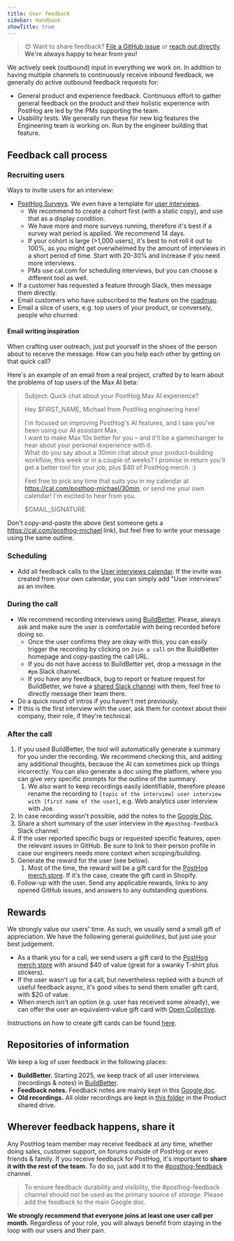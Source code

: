 ```yaml
---
title: User feedback
sidebar: Handbook
showTitle: true
---
```


> 😍 Want to share feedback? [File a GitHub issue](https://github.com/PostHog) or [reach out directly](https://app.posthog.com/home#supportModal). **We're always happy to hear from you!**

We actively seek (outbound) input in everything we work on. In addition to having multiple channels to continuously receive inbound feedback, we generally do active outbound feedback requests for:
- General product and experience feedback. Continuous effort to gather general feedback on the product and their holistic experience with PostHog are led by the PMs supporting the team.
- Usability tests. We generally run these for new big features the Engineering team is working on. Run by the engineer building that feature.

## Feedback call process

### Recruiting users

Ways to invite users for an interview:
- [PostHog Surveys](https://app.posthog.com/survey_templates). We even have a template for [user interviews](/templates/user-interview).
   - We recommend to create a cohort first (with a static copy), and use that as a display condition.
   - We have more and more surveys running, therefore it's best if a survey wait period is applied. We recommend 14 days.
   - If your cohort is large (>1,000 users), it's best to not roll it out to 100%, as you might get overwhelmed by the amount of interviews in a short period of time. Start with 20-30% and increase if you need more interviews.
   - PMs use cal.com for scheduling interviews, but you can choose a different tool as well.
- If a customer has requested a feature through Slack, then message them directly.
- Email customers who have subscribed to the feature on the [roadmap](/roadmap).
- Email a slice of users, e.g. top users of your product, or conversely, people who churned.

#### Email writing inspiration

When crafting user outreach, just put yourself in the shoes of the person about to receive the message. How can you help each other by getting on that quick call?

Here's an example of an email from a real project, crafted by <TeamMember name="Michael Matloka" /> to learn about the problems of top users of the Max AI beta:

> Subject: Quick chat about your PostHog Max AI experience?  
>  
> Hey $FIRST_NAME, Michael from PostHog engineering here!  
>  
> I'm focused on improving PostHog's AI features, and I saw you've been using our AI assistant Max.  
> I want to make Max 10x better for you – and it'll be a gamechanger to hear about your personal experience with it.  
> What do you say about a 30min chat about your product-building workflow, this week or in a couple of weeks? I promise in return you'll get a better tool for your job, plus $40 of PostHog merch. :)  
>  
> Feel free to pick any time that suits you in my calendar at https://cal.com/posthog-michael/30min, or send me your own calendar! I'm excited to hear from you.  
>  
> $GMAIL_SIGNATURE

Don't copy-and-paste the above (lest someone gets a https://cal.com/posthog-michael link), but feel free to write your message using the same outline.

### Scheduling
- Add all feedback calls to the [User interviews calendar](https://calendar.google.com/calendar/?cid=Y19tczllaWN1Ym92ZGgxYWhzNmtoY2xpNTQ3b0Bncm91cC5jYWxlbmRhci5nb29nbGUuY29t). If the invite was created from your own calendar, you can simply add "User interviews" as an invitee.

### During the call
- We recommend recording interviews using [BuildBetter](https://app.buildbetter.app/). Please, always ask and make sure the user is comfortable with being recorded before doing so.
   - Once the user confirms they are okay with this, you can easily trigger the recording by clicking on `Join a call` on the BuildBetter homepage and copy-pasting the call URL.
   - If you do not have access to BuildBetter yet, drop a message in the `#pm` Slack channel.
   - If you have any feedback, bug to report or feature request for BuildBetter, we have a [shared Slack channel](https://posthog.slack.com/archives/C080Q451P3M) with them, feel free to directly message their team there.
- Do a quick round of intros if you haven't met previously.
- If this is the first interview with the user, ask them for context about their company, their role, if they're technical.

### After the call
1. If you used BuildBetter, the tool will automatically generate a summary for you under the recording. We recommend checking this, and adding any additional thoughts, because the AI can sometimes pick up things incorrectly. You can also generate a doc using the platform, where you can give very specific prompts for the outline of the summary.
   1. We also want to keep recordings easily identifiable, therefore please rename the recording to `[topic of the interview] user interview with [first name of the user]`, e.g. Web analytics user interview with Joe.
2. In case recording wasn't possible, add the notes to the [Google Doc][feedback-doc].
3. Share a short summary of the user interview in the `#posthog-feedback` Slack channel.
4. If the user reported specific bugs or requested specific features, open the relevant issues in GitHub. Be sure to link to their person profile in case our engineers needs more context when scoping/building.
5. Generate the reward for the user (see below).
   1. Most of the time, the reward will be a gift card for the [PostHog merch store](https://merch.posthog.com/). If it's the case, create the gift card in Shopify.
6. Follow-up with the user. Send any applicable rewards, links to any opened GitHub issues, and answers to any outstanding questions.

## Rewards 
We strongly value our users' time. As such, we usually send a small gift of appreciation. We have the following general _guidelines_, but just use your best judgement.

- As a thank you for a call, we send users a gift card to the [PostHog merch store](https://merch.posthog.com/) with around $40 of value (great for a swanky T-shirt plus stickers).
- If the user wasn't up for a call, but nevertheless replied with a bunch of useful feedback async, it's good vibes to send them smaller gift card, with $20 of value.
- When merch isn't an option (e.g. user has received some already), we can offer the user an equivalent-value gift card with [Open Collective](https://opencollective.com/).

Instructions on how to create gift cards can be found [here](/handbook/company/merch-store#customers).

## Repositories of information 
We keep a log of user feedback in the following places:
- **BuildBetter.** Starting 2025, we keep track of all user interviews (recordings & notes) in [BuildBetter](https://app.buildbetter.app/).
- **Feedback notes.** Feedback notes are mainly kept in this [Google doc][feedback-doc].
- **Old recordings.** All older recordings are kept in [this folder][recordings] in the Product shared drive.

## Wherever feedback happens, share it
Any PostHog team member may receive feedback at any time, whether doing sales, customer support, on forums outside of PostHog or even friends & family. If you receive feedback for PostHog, it's important to **share it with the rest of the team.** To do so, just add it to the [#posthog-feedback](https://posthog.slack.com/archives/C011L071P8U) channel.

<blockquote class='warning-note'>
To ensure feedback durability and visibility, the #posthog-feedback channel should not be used as the primary source of <i>storage</i>. Please add the feedback to the main Google doc.
</blockquote>

**We strongly recommend that everyone joins at least one user call per month.** Regardless of your role, you will always benefit from staying in the loop with our users and their pain.

[feedback-doc]: https://docs.google.com/document/d/1762fbEbFOVZUr24jQ3pFFj91ViY72TWrTgD-JxRJ5Tc/edit
[recordings]: https://drive.google.com/drive/folders/1kmhj0GMAZTjVauN8JJKs_U7BgaD7XnUJ?usp=sharing
